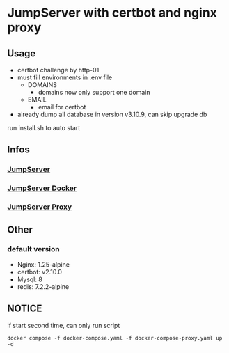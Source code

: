# JumpServer with certbot and nginx proxy


## Usage
* certbot challenge by http-01
* must fill environments in .env file
  * DOMAINS
    * domains now only support one domain
  * EMAIL
    * email for certbot
* already dump all database in version v3.10.9, can skip upgrade db

run install.sh to auto start

## Infos

### [JumpServer](https://docs.jumpserver.org/zh/v3/)
### [JumpServer Docker](https://github.com/jumpserver/Dockerfile)
### [JumpServer Proxy](https://docs.jumpserver.org/zh/master/admin-guide/proxy/#1-nginx-ssl)

## Other

### default version

* Nginx: 1.25-alpine
* certbot: v2.10.0
* Mysql: 8
* redis: 7.2.2-alpine

## NOTICE
if start second time, can only run script
```shell
docker compose -f docker-compose.yaml -f docker-compose-proxy.yaml up -d
```